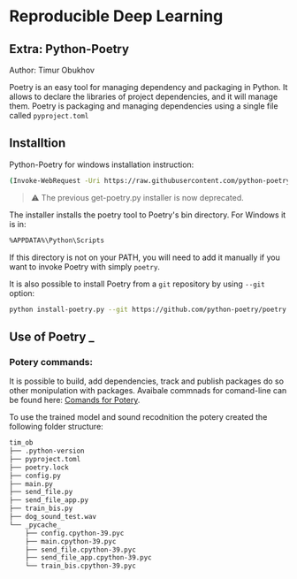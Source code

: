 # Reproducible Deep Learning
## Extra: Python-Poetry
Author: Timur Obukhov

Poetry is an easy tool for managing dependency and packaging in Python. It allows to declare the libraries of project dependencies, and it will manage them. Poetry is packaging and managing dependencies using a single file called ```pyproject.toml```

## Installtion

Python-Poetry for windows installation instruction: 

```bash
(Invoke-WebRequest -Uri https://raw.githubusercontent.com/python-poetry/poetry/master/install-poetry.py -UseBasicParsing).Content | python -
```

> ⚠️ The previous get-poetry.py installer is now deprecated.

The installer installs the poetry tool to Poetry's bin directory. For Windows it is in:

```bash
%APPDATA%\Python\Scripts
```

If this directory is not on your PATH, you will need to add it manually if you want to invoke Poetry with simply ```poetry```.

It is also possible to install Poetry from a ```git``` repository by using ```--git``` option: 

```bash
python install-poetry.py --git https://github.com/python-poetry/poetry.git@master
```



## Use of Poetry _
### Potery commands: 
It is possible to build, add dependencies, track and publish packages do so other monipulation with packages. 
Avaibale commnads for comand-line can be found here: [Comands for Potery](https://python-poetry.org/docs/cli/).


To use the trained model and sound recodnition the potery created the following folder structure: 

```bash
tim_ob
├── .python-version
├── pyproject.toml
├── poetry.lock
├── config.py
├── main.py
├── send_file.py
├── send_file_app.py
├── train_bis.py
├── dog_sound_test.wav
└── _pycache_
    ├── config.cpython-39.pyc
    ├── main.cpython-39.pyc
    ├── send_file.cpython-39.pyc
    ├── send_file_app.cpython-39.pyc
    └── train_bis.cpython-39.pyc
```


